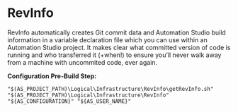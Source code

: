 # RevInfo
RevInfo automatically creates Git commit data and Automation Studio build information in a variable declaration file which you can use within an Automation Studio project. It makes clear what committed version of code is running and who transferred it (+when!) to ensure you’ll never walk away from a machine with uncommited code, ever again.

**Configuration Pre-Build Step:**
```
"$(AS_PROJECT_PATH)\Logical\Infrastructure\RevInfo\getRevInfo.sh" "$(AS_PROJECT_PATH)\Logical\Infrastructure\RevInfo" "${AS_CONFIGURATION}" "${AS_USER_NAME}"
```